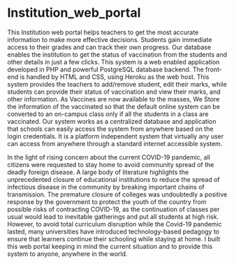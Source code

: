 # Institution_web_portal
This Institution web portal helps teachers to get the most accurate information to make more effective decisions. Students gain immediate access to their grades and can track their own progress. Our database enables the institution to get the status of vaccination from the students and other details in just a few clicks. This system is a web enabled application developed in PHP and powerful PostgreSQL database backend. The front-end is handled by HTML and CSS, using Heroku as the web host. This system provides the teachers to add/remove student, edit their marks, while students can provide their status of vaccination and view their marks, and other information. As Vaccines are now available to the masses, We Store the information of the vaccinated so that the default online system can be converted to an on-campus class only if all the students in a class are vaccinated. Our system works as a centralized database and application that schools can easily access the system from anywhere based on the login credentials. It is a platform independent system that virtually any user can access from anywhere through a standard internet accessible system.

In the light of rising concern about the current COVID-19 pandemic, all citizens were requested to stay home to avoid community spread of the deadly foreign disease. A large body of literature highlights the unprecedented closure of educational institutions to reduce the spread of infectious disease in the community by breaking important chains of transmission. The premature closure of colleges was undoubtedly a positive response by the government to protect the youth of the country from possible risks of contracting COVID-19, as the continuation of classes per usual would lead to inevitable gatherings and put all students at high risk. However, to avoid total curriculum disruption while the Covid-19 pandemic lasted, many universities have introduced technology-based pedagogy to ensure that learners continue their schooling while staying at home. I built this web portal keeping in mind the current situation and to provide this system to anyone, anywhere in the world.
